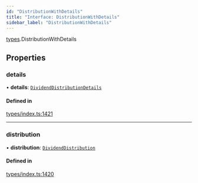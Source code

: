 ```yaml
---
id: "DistributionWithDetails"
title: "Interface: DistributionWithDetails"
sidebar_label: "DistributionWithDetails"
---
```


[types](../../../modules/Types/Types.md).DistributionWithDetails

## Properties

### details

• **details**: [`DividendDistributionDetails`](../../API/Entities/DividendDistribution/Types/DividendDistributionDetails/DividendDistributionDetails.md)

#### Defined in

[types/index.ts:1421](https://github.com/PolymeshAssociation/polymesh-sdk/blob/5a778578/src/types/index.ts#L1421)

___

### distribution

• **distribution**: [`DividendDistribution`](../../../classes/API/Entities/DividendDistribution/DividendDistribution.md)

#### Defined in

[types/index.ts:1420](https://github.com/PolymeshAssociation/polymesh-sdk/blob/5a778578/src/types/index.ts#L1420)
